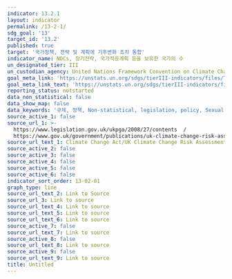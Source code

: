 ```yaml
---
indicator: 13.2.1
layout: indicator
permalink: /13-2-1/
sdg_goal: '13'
target_id: '13.2'
published: true
target: '국가정책, 전략 및 계획에 기후변화 조치 통합'
indicator_name: NDCs, 장기전략, 국가적응계획 등을 보유한 국가의 수
un_designated_tier: III
un_custodian_agency: United Nations Framework Convention on Climate Change (UNFCCC)
goal_meta_link: 'https://unstats.un.org/sdgs/tierIII-indicators/files/Tier3-13-02-01.pdf'
goal_meta_link_text: 'https://unstats.un.org/sdgs/tierIII-indicators/files/Tier3-13-02-01.pdf'
reporting_status: notstarted
data_non_statistical: false
data_show_map: false
data_keywords: '규제, 정책, Non-statistical, legislation, policy, Sexual Health, Education'
source_active_1: false
source_url_1: >-
  https://www.legislation.gov.uk/ukpga/2008/27/contents  / 
  https://www.gov.uk/government/publications/uk-climate-change-risk-assessment-2017
source_url_text_1: Climate Change Act/UK Climate Change Risk Assessment 2017
source_active_2: false
source_active_3: false
source_active_4: false
source_active_5: false
source_active_6: false
indicator_sort_order: 13-02-01
graph_type: line
source_url_text_2: Link to Source
source_url_3: Link to source
source_url_text_4: Link to source
source_url_text_5: Link to source
source_url_text_6: Link to source
source_active_7: false
source_url_text_7: Link to source
source_active_8: false
source_url_text_8: Link to source
source_active_9: false
source_url_text_9: Link to source
title: Untitled
---
```

